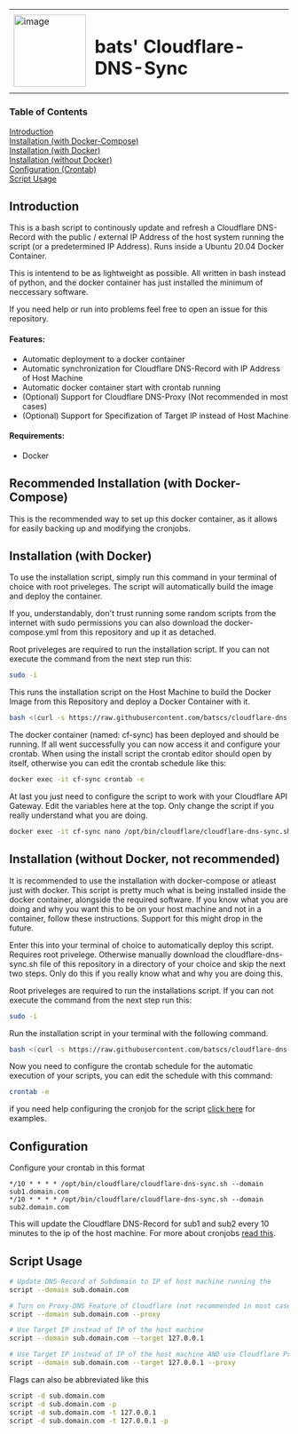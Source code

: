 <table>
  <tr>
    <td> <img src="https://github.com/batscs/cloudflare-dns-sync/assets/31670615/58296fbd-9a48-4263-a491-308e49035aba" alt="image" width="130" height="auto"> </td>
    <td><h1>bats' Cloudflare-DNS-Sync</h1></td>
  </tr>
</table>

### Table of Contents  
[Introduction](#introduction)  
[Installation (with Docker-Compose)](#compose-installation)  
[Installation (with Docker)](#docker-installation)  
[Installation (without Docker)](#installation)  
[Configuration (Crontab)](#configuration)  
[Script Usage](#script)  

<a name="introduction"/>

## Introduction
This is a bash script to continously update and refresh a Cloudflare DNS-Record with the public / external IP Address of the host system running the script (or a predetermined IP Address).
Runs inside a Ubuntu 20.04 Docker Container.

This is intentend to be as lightweight as possible. All written in bash instead of python, and the docker container has just installed the minimum of neccessary software.

If you need help or run into problems feel free to open an issue for this repository.

#### Features:
- Automatic deployment to a docker container
- Automatic synchronization for Cloudflare DNS-Record with IP Address of Host Machine
- Automatic docker container start with crontab running
- (Optional) Support for Cloudflare DNS-Proxy (Not recommended in most cases)
- (Optional) Support for Specifization of Target IP instead of Host Machine

#### Requirements:
- Docker


<a name="compose"/>

## Recommended Installation (with Docker-Compose)
This is the recommended way to set up this docker container, as it allows for easily backing up and modifying the cronjobs.

<a name="docker-installation"/>

## Installation (with Docker)
To use the installation script, simply run this command in your terminal of choice with root priveleges. The script will automatically build the image and deploy the container.

If you, understandably, don't trust running some random scripts from the internet with sudo permissions you can also download the docker-compose.yml from this repository and up it as detached.

Root priveleges are required to run the installation script. If you can not execute the command from the next step run this:
```bash
sudo -i
```

This runs the installation script on the Host Machine to build the Docker Image from this Repository and deploy a Docker Container with it.
```bash
bash <(curl -s https://raw.githubusercontent.com/batscs/cloudflare-dns-sync/main/docker.sh)
```

The docker container (named: cf-sync) has been deployed and should be running. If all went successfully you can now access it and configure your crontab. When using the install script the crontab editor should open by itself, otherwise you can edit the crontab schedule like this:
```bash
docker exec -it cf-sync crontab -e
```

At last you just need to configure the script to work with your Cloudflare API Gateway. Edit the variables here at the top. Only change the script if you really understand what you are doing.
```bash
docker exec -it cf-sync nano /opt/bin/cloudflare/cloudflare-dns-sync.sh
```

<a name="installation"/>  

## Installation (without Docker, not recommended)

It is recommended to use the installation with docker-compose or atleast just with docker. This script is pretty much what is being installed inside the docker container, alongside the required software. If you know what you are doing and why you want this to be on your host machine and not in a container, follow these instructions. Support for this might drop in the future.
  
Enter this into your terminal of choice to automatically deploy this script. Requires root privelege.
Otherwise manually download the cloudflare-dns-sync.sh file of this repository in a directory of your choice and skip the next two steps.
Only do this if you really know what and why you are doing this.

Root priveleges are required to run the installations script. If you can not execute the command from the next step run this:
```bash
sudo -i
```

Run the installation script in your terminal with the following command.
```bash
bash <(curl -s https://raw.githubusercontent.com/batscs/cloudflare-dns-sync/main/deploy.sh)
```

Now you need to configure the crontab schedule for the automatic execution of your scripts, you can edit the schedule with this command:
```bash
crontab -e
```
if you need help configuring the cronjob for the script [click here](#configuration) for examples.

<a name="configuration"/>

## Configuration

Configure your crontab in this format
```
*/10 * * * * /opt/bin/cloudflare/cloudflare-dns-sync.sh --domain sub1.domain.com
*/10 * * * * /opt/bin/cloudflare/cloudflare-dns-sync.sh --domain sub2.domain.com
```
This will update the Cloudflare DNS-Record for sub1 and sub2 every 10 minutes to the ip of the host machine.
For more about cronjobs [read this](https://ostechnix.com/a-beginners-guide-to-cron-jobs/).

<a name="script"/>

## Script Usage
```bash
# Update DNS-Record of Subdomain to IP of host machine running the 
script --domain sub.domain.com

# Turn on Proxy-DNS Feature of Cloudflare (not recommended in most cases)
script --domain sub.domain.com --proxy

# Use Target IP instead of IP of the host machine
script --domain sub.domain.com --target 127.0.0.1

# Use Target IP instead of IP of the host machine AND use Cloudflare Proxy
script --domain sub.domain.com --target 127.0.0.1 --proxy
```
Flags can also be abbreviated like this
```bash
script -d sub.domain.com
script -d sub.domain.com -p
script -d sub.domain.com -t 127.0.0.1
script -d sub.domain.com -t 127.0.0.1 -p 
```
